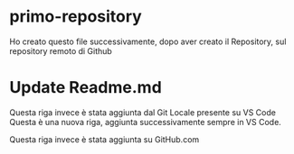 # primo-repository

Ho creato questo file successivamente, dopo aver creato il Repository, sul repository remoto di Github

# Update Readme.md
Questa riga invece è stata aggiunta dal Git Locale presente su VS Code
Questa è una nuova riga, aggiunta successivamente sempre in VS Code.

Questa riga invece è stata aggiunta su GitHub.com